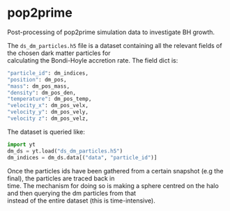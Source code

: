 # pop2prime
Post-processing of pop2prime simulation data to investigate BH growth. 

The `ds_dm_particles.h5` file is a dataset containing all the relevant fields of the chosen dark matter particles for \
calculating the Bondi-Hoyle accretion rate. The field dict is:

```bash
"particle_id": dm_indices,
"position": dm_pos,
"mass": dm_pos_mass,
"density": dm_pos_den,
"temperature": dm_pos_temp,
"velocity_x": dm_pos_velx,
"velocity_y": dm_pos_vely,
"velocity z": dm_pos_velz,
```

The dataset is queried like: 
```python
import yt
dm_ds = yt.load("ds_dm_particles.h5")
dm_indices = dm_ds.data[("data", "particle_id")]
```

Once the particles ids have been gathered from a certain snapshot (e.g the final), the particles are traced back in \
time. The mechanism for doing so is making a sphere centred on the halo and then querying the dm particles from that \
instead of the entire dataset (this is time-intensive).